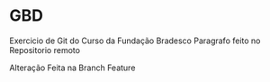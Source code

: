 # GBD
Exercicio de Git do Curso da Fundação Bradesco
Paragrafo feito no Repositorio remoto

Alteração Feita na Branch Feature